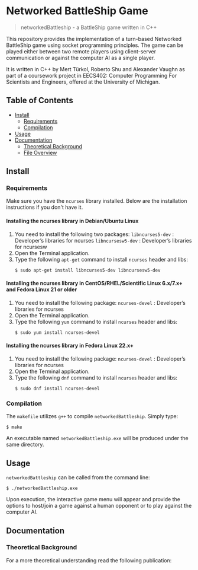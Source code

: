 # Networked BattleShip Game

> networkedBattleship - a BattleShip game written in C++

This repository provides the implementation of a turn-based Networked BattleShip 
game using socket programming principles. The game can be played either between 
two remote players using client-server communication or against the computer AI 
as a single player.

It is written in C++ by Mert Türkol, Roberto Shu and Alexander Vaughn as part 
of a coursework project in EECS402: Computer Programming For Scientists and Engineers,
offered at the University of Michigan.

## Table of Contents

<!-- vim-markdown-toc GFM -->

* [Install](#install)
    * [Requirements](#requirements)
    * [Compilation](#compilation)
* [Usage](#usage)
* [Documentation](#documentation)
    * [Theoretical Background](#theoretical-background)
    * [File Overview](#file-overview)

<!-- vim-markdown-toc -->

## Install

### Requirements

Make sure you have the `ncurses` library installed. Below are the installation instructions if you don't have it.

#### Installing the ncurses library in Debian/Ubuntu Linux

  1.  You need to install the following two packages:
      `libncurses5-dev` : Developer’s libraries for ncurses
      `libncursesw5-dev` : Developer’s libraries for ncursesw
  2.  Open the Terminal application.
  3.  Type the following `apt-get` command to install `ncurses` header and libs:
      ```
      $ sudo apt-get install libncurses5-dev libncursesw5-dev
      ```

#### Installing the ncurses library in CentOS/RHEL/Scientific Linux 6.x/7.x+ and Fedora Linux 21 or older

  1.  You need to install the following package:
      `ncurses-devel` : Developer’s libraries for ncurses
  2.  Open the Terminal application.
  3.  Type the following `yum` command to install `ncurses` header and libs:
      ```
      $ sudo yum install ncurses-devel
      ```     
      
#### Installing the ncurses library in Fedora Linux 22.x+

  1.  You need to install the following package:
      `ncurses-devel` : Developer’s libraries for ncurses
  2.  Open the Terminal application.
  3.  Type the following `dnf` command to install `ncurses` header and libs:
      ```
      $ sudo dnf install ncurses-devel
      ```     
            
### Compilation

The `makefile` utilizes `g++` to compile `networkedBattleship`. Simply type:

```
$ make
```

An executable named `networkedBattleship.exe` will be produced under the same directory.

## Usage

`networkedBattleship` can be called from the command line: 

```
$ ./networkedBattleship.exe
```

Upon execution, the interactive game menu will appear and provide the options 
to host/join a game against a human opponent or to play against the computer AI.   

## Documentation

### Theoretical Background

For a more theoretical understanding read the following publication:
  
